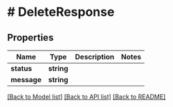 # # DeleteResponse

## Properties

Name | Type | Description | Notes
------------ | ------------- | ------------- | -------------
**status** | **string** |  |
**message** | **string** |  |

[[Back to Model list]](../../README.md#models) [[Back to API list]](../../README.md#endpoints) [[Back to README]](../../README.md)
